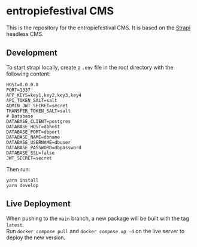 # entropiefestival CMS

This is the repository for the entropiefestival CMS. It is based on the [Strapi](https://strapi.io/) headless CMS.

## Development
To start strapi locally, create a `.env` file in the root directory with the following content:
```
HOST=0.0.0.0
PORT=1337
APP_KEYS=key1,key2,key3,key4
API_TOKEN_SALT=salt
ADMIN_JWT_SECRET=secret
TRANSFER_TOKEN_SALT=salt
# Database
DATABASE_CLIENT=postgres
DATABASE_HOST=dbhost
DATABASE_PORT=dbport
DATABASE_NAME=dbname
DATABASE_USERNAME=dbuser
DATABASE_PASSWORD=dbpassword
DATABASE_SSL=false
JWT_SECRET=secret
```
Then run:
```
yarn install
yarn develop
```
## Live Deployment
When pushing to the `main` branch, a new package will be built with the tag `latest`.   
Run `docker compose pull` and `docker compose up -d` on the live server to deploy the new version.
